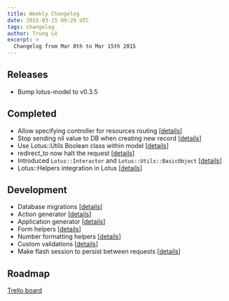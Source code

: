 ```yaml
---
title: Weekly Changelog
date: 2015-03-15 09:29 UTC
tags: changelog
author: Trung Lê
excerpt: >
  Changelog from Mar 8th to Mar 15th 2015
---
```


## Releases

  * Bump lotus-model to v0.3.5

## Completed

  * Allow specifying controller for resources routing [[details](https://github.com/lotus/router/pull/45)]
  * Stop sending nil value to DB when creating new record [[details](https://github.com/lotus/model/pull/81)]
  * Use Lotus::Utils Boolean class within model [[details](https://github.com/lotus/model/pull/160)]
  * redirect_to now halt the request [[details](https://github.com/lotus/controller/pull/94)]
  * Introduced `Lotus::Interactor` and `Lotus::Utils::BasicObject` [[details](https://github.com/lotus/utils/commit/0b83e837174eaa3684b7923f60ce609c65555c99)]
  * Lotus::Helpers integration in Lotus [[details](https://github.com/lotus/lotus/pull/175)]

## Development

  * Database migrations [[details](https://github.com/lotus/model/pull/144)]
  * Action generator [[details](https://github.com/lotus/lotus/pull/166)]
  * Application generator [[details](https://github.com/lotus/lotus/pull/181)]
  * Form helpers [[details](https://github.com/lotus/helpers/pull/16)]
  * Number formatting helpers [[details](https://github.com/lotus/helpers/pull/14)]
  * Custom validations [[details](https://github.com/lotus/validations/pull/49)]
  * Make flash session to persist between requests [[details](https://github.com/lotus/controller/pull/96)]

## Roadmap

[Trello board](http://bit.ly/lotusrb-roadmap)
